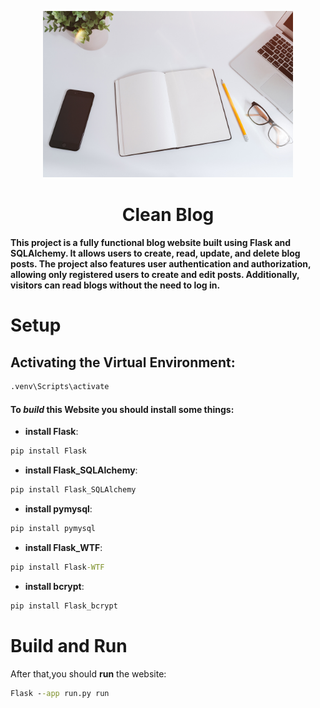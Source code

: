 <p
    align="center"
    style="text-align: center ;hieght:150px">
    <img src="static/assets/img/home-bg.jpg" style="width: 400px;">
</p>

<h1 style="text-align: center;">Clean Blog</h1>
<h4>This project is a fully functional blog website built using Flask and SQLAlchemy. It allows users to create, read, update, and delete blog posts. The project also features user authentication and authorization, allowing only registered users to create and edit posts. Additionally, visitors can read blogs without the need to log in.</h4>

# Setup
## Activating the Virtual Environment:
```cmd
.venv\Scripts\activate
```

#### To *build* this Website you should **install** some things:
- **install Flask**:
```cmd
pip install Flask
```
- **install Flask_SQLAlchemy**:
```cmd
pip install Flask_SQLAlchemy
```
- **install pymysql**:
```cmd
pip install pymysql
```
- **install Flask_WTF**:
```cmd
pip install Flask-WTF
```
- **install bcrypt**:
```cmd
pip install Flask_bcrypt
```
# Build and Run
After that,you should **run** the website:
```cmd
Flask --app run.py run
```

